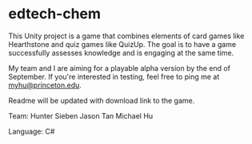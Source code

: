 # edtech-chem

This Unity project is a game that combines elements of card games like Hearthstone and quiz games like QuizUp. The goal is to have a game successfully assesses knowledge and is engaging at the same time. 

My team and I are aiming for a playable alpha version by the end of September. If you're interested in testing, feel free to ping me at myhu@princeton.edu.

Readme will be updated with download link to the game.

Team:
Hunter Sieben
Jason Tan
Michael Hu

Language:
C#


